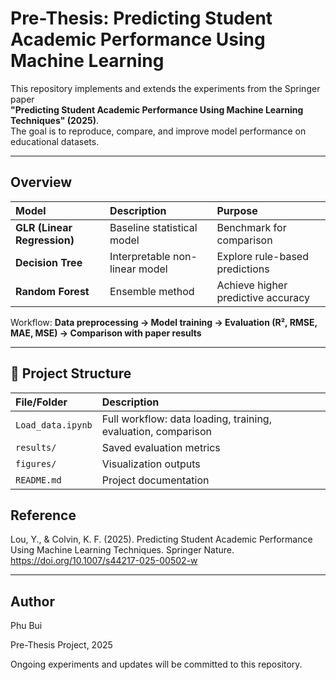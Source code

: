 # Pre-Thesis: Predicting Student Academic Performance Using Machine Learning

This repository implements and extends the experiments from the Springer paper  
**"Predicting Student Academic Performance Using Machine Learning Techniques" (2025)**.  
The goal is to reproduce, compare, and improve model performance on educational datasets.

---

## Overview

| Model | Description | Purpose |
|:--|:--|:--|
| **GLR (Linear Regression)** | Baseline statistical model | Benchmark for comparison |
| **Decision Tree** | Interpretable non-linear model | Explore rule-based predictions |
| **Random Forest** | Ensemble method | Achieve higher predictive accuracy |

Workflow: **Data preprocessing → Model training → Evaluation (R², RMSE, MAE, MSE) → Comparison with paper results**

---

## 📂 Project Structure

| File/Folder | Description |
|:-------------|:-------------|
| `Load_data.ipynb` | Full workflow: data loading, training, evaluation, comparison |
| `results/` | Saved evaluation metrics |
| `figures/` | Visualization outputs |
| `README.md` | Project documentation |



## Reference

Lou, Y., & Colvin, K. F. (2025). Predicting Student Academic Performance Using Machine Learning Techniques.
Springer Nature. https://doi.org/10.1007/s44217-025-00502-w

---
 ## Author

Phu Bui

Pre-Thesis Project, 2025

Ongoing experiments and updates will be committed to this repository.
